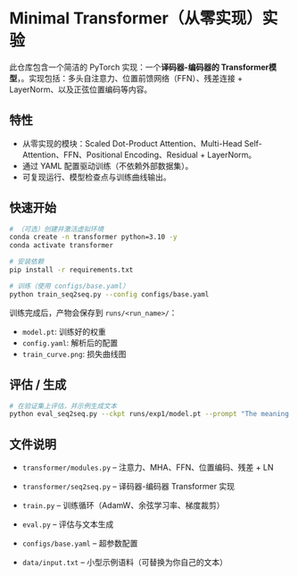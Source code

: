 # Minimal Transformer（从零实现）实验

此仓库包含一个简洁的 PyTorch 实现：一个**译码器-编码器的 Transformer模型**，。实现包括：多头自注意力、位置前馈网络（FFN）、残差连接 + LayerNorm、以及正弦位置编码等内容。

## 特性
- 从零实现的模块：Scaled Dot-Product Attention、Multi-Head Self-Attention、FFN、Positional Encoding、Residual + LayerNorm。
- 通过 YAML 配置驱动训练（不依赖外部数据集）。
- 可复现运行、模型检查点与训练曲线输出。

## 快速开始

```bash
# （可选）创建并激活虚拟环境
conda create -n transformer python=3.10 -y
conda activate transformer

# 安装依赖
pip install -r requirements.txt

# 训练（使用 configs/base.yaml）
python train_seq2seq.py --config configs/base.yaml
```

训练完成后，产物会保存到 `runs/<run_name>/`：
- `model.pt`: 训练好的权重
- `config.yaml`: 解析后的配置
- `train_curve.png`: 损失曲线图

## 评估 / 生成

```bash
# 在验证集上评估，并示例生成文本
python eval_seq2seq.py --ckpt runs/exp1/model.pt --prompt "The meaning of life " --steps 200
```

## 文件说明
- `transformer/modules.py` – 注意力、MHA、FFN、位置编码、残差 + LN
- `transformer/seq2seq.py` – 译码器-编码器 Transformer 实现

- `train.py` – 训练循环（AdamW、余弦学习率、梯度裁剪）
- `eval.py` – 评估与文本生成
- `configs/base.yaml` – 超参数配置
- `data/input.txt` – 小型示例语料（可替换为你自己的文本）


